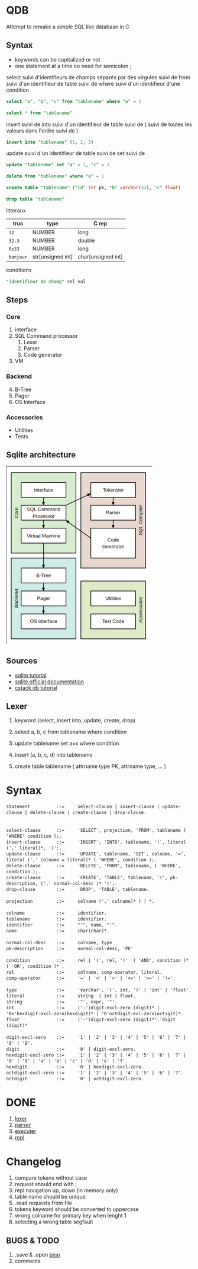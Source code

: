 # QDB

Attempt to remake a simple SQL like database in C

## Syntax

- keywords can be capitalized or not
- one statement at a time no need for semicolon ;

select suivi d'identifieurs de champs séparés par des virgules suivi de from suivi d'un identifieur de table
suivi de where suivi d'un identifieur d'une condition

```sql
select "a", "b", "c" from "tablename" where "a" = 1
```

```sql
select * from "tablename"
```

insert suivi de into suivi d'un identifieur de table suivi de ( suivi de toutes les valeurs dans l'ordre suivi de )

```sql
insert into "tablename" (1, 2, 3)
```

update suivi d'un identifieur de table suivi de set suivi de

```sql
update "tablename" set "a" = 1, "c" = 3
```

```sql
delete from "tablename" where "a" = 1
```

```sql
create table "tablename" ("id" int pk, "b" varchar(32), "c" float)
```

```sql
drop table "tablename"
```

litteraux

| truc      | type              | C rep              |
| --------- | ----------------- | ------------------ |
| `32`      | NUMBER            | long               |
| `32.3`    | NUMBER            | double             |
| `0x33`    | NUMBER            | long               |
| `bonjour` | str[unsigned int] | char[unsigned int] |

conditions

```sql
"identifieur de champ" rel val
```

## Steps

### Core

1. interface
2. SQL Command processor
   1. Lexer
   2. Parser
   3. Code generator
3. VM

### Backend

4. B-Tree
5. Pager
6. OS Interface

### Accessories

- Utilities
- Tests

## Sqlite architecture

![Architecture of sqlite](img/img-2024-04-26-18-03.png)

## Sources

- [sqlite tutorial](https://www.sqlitetutorial.net/)
- [sqlite official documentation](https://www.sqlite.org/)
- [cstack db tutorial](https://cstack.github.io/db_tutorial/parts/part1.html)

## Lexer

1. keyword (select, insert into, update, create, drop)

1. select a, b, c from tablename where condition
1. update tablename set a=x where condition
1. insert (a, b, c, d) into tablename
1. create table tablename (
   attrname type PK,
   attrname type,
   ...
   )

# Syntax

```ebnf
statement          ::=     select-clause | insert-clause | update-clause | delete-clause | create-clause | drop-clause.


select-clause      ::=     'SELECT', projection, 'FROM', tablename ( 'WHERE' condition );.
insert-clause      ::=     'INSERT', 'INTO', tablename, '(', literal (',' literal)*, ')';.
update-clause      ::=     'UPDATE', tablename, 'SET', colname, '=', literal (',' colname = literal)* ( 'WHERE', condition );.
delete-clause      ::=     'DELETE', 'FROM', tablename, ( 'WHERE', condition );.
create-clause      ::=     'CREATE', 'TABLE', tablename, '(', pk-description, (',' normal-col-desc )* ')';.
drop-clause        ::=     'DROP', 'TABLE', tablename.

projection         ::=     colname (',' colname)* ) | *.

colname            ::=     identifier.
tablename          ::=     identifier.
identifier         ::=     "'", name, "'".
name               ::=     char(char)*.

normal-col-desc    ::=     colname, type
pk-description     ::=     normal-col-desc, 'PK'

condition          ::=     rel | '(', rel, ')'  ( 'AND', condition )* ( 'OR', condition )* .
rel                ::=     colname, comp-operator, literal.
comp-operator      ::=     '=' | '<' | '>' | '<=' | '>=' | '!='.

type               ::=     'varchar', '(', int, ')' | 'int' | 'float'.
literal            ::=     string  | int | float.
string             ::=     '"', expr, '"'.
int                ::=     ('-')digit-excl-zero (digit)* | '0x'hexdigit-excl-zero(hexdigit)* | '0'octdigit-exl-zero(octigit)*.
float              ::=     ('-')digit-excl-zero (digit)*'.'digit (digit)*

digit-excl-zero    ::=     '1' | '2' | '3' | '4' | '5' | '6' | '7' | '8' | '9'.
digit              ::=     '0' | digit-excl-zero.
hexdigit-excl-zero ::=     '1' | '2' | '3' | '4' | '5' | '6' | '7' | '8' | '9' | 'a' | 'b' | 'c' | 'd' | 'e' | 'f'.
hexdigit           ::=     '0' | hexdigit-excl-zero.
octdigit-excl-zero ::=     '1' | '2' | '3' | '4' | '5' | '6' | '7'.
octdigit           ::=     '0' | octdigit-excl-zero.
```

# DONE

1. [lexer](./lexer.c)
2. [parser](./parser.c)
3. [executer](./executer.c)
4. [repl](./repl.c)

# Changelog

1. compare tokens without case
2. request should end with ;
3. repl navigation up, down (in memory only)
4. table name should be unique
5. .read requests from file
6. tokens keyword should be converted to uppercase
7. wrong colname for primary key when lenght 1
8. selecting a wrong table segfault

## BUGS & TODO

1. .save & .open [binn](https://github.com/liteserver/binn?tab=readme-ov-file#usage-example)
2. comments
